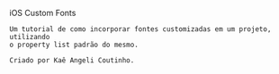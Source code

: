 iOS Custom Fonts

    Um tutorial de como incorporar fontes customizadas em um projeto, utilizando
    o property list padrão do mesmo.

    Criado por Kaê Angeli Coutinho.
    
